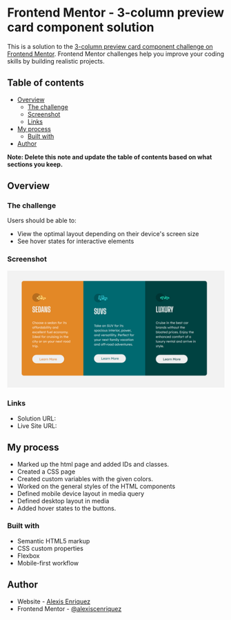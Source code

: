 # Frontend Mentor - 3-column preview card component solution

This is a solution to the [3-column preview card component challenge on Frontend Mentor](https://www.frontendmentor.io/challenges/3column-preview-card-component-pH92eAR2-). Frontend Mentor challenges help you improve your coding skills by building realistic projects. 

## Table of contents

- [Overview](#overview)
  - [The challenge](#the-challenge)
  - [Screenshot](#screenshot)
  - [Links](#links)
- [My process](#my-process)
  - [Built with](#built-with)
- [Author](#author)


**Note: Delete this note and update the table of contents based on what sections you keep.**

## Overview

### The challenge

Users should be able to:

- View the optimal layout depending on their device's screen size
- See hover states for interactive elements

### Screenshot
![](images/Capture.PNG)


### Links

- Solution URL: [](https://github.com/alexiscenriquez/preview-card)
- Live Site URL: [](https://alexiscenriquez.github.io/preview-card/)

## My process
- Marked up the html page and added IDs and classes.
- Created a CSS page
- Created custom variables with the given colors.
- Worked on the general styles of the HTML components
- Defined mobile device layout in media query
- Defined desktop layout in media 
- Added hover states to the buttons.
### Built with

- Semantic HTML5 markup
- CSS custom properties
- Flexbox
- Mobile-first workflow

## Author

- Website - [Alexis Enriquez](https://github.com/alexiscenriquez)
- Frontend Mentor - [@alexiscenriquez](https://www.frontendmentor.io/profile/alexiscenriquez)
